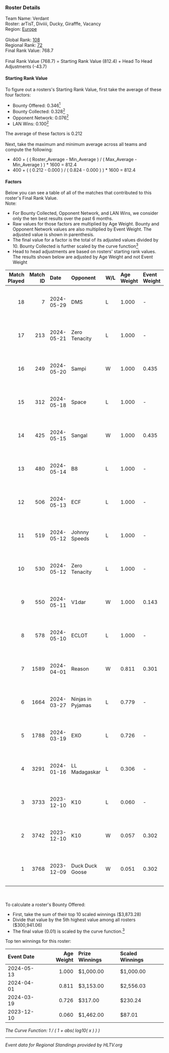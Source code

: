 ### Roster Details<br />
Team Name: Verdant<br />
Roster: arTisT, Diviiii, Ducky, Girafffe, Vacancy<br />
Region: [Europe]( ../standings_europe.md)<br />
<br />
Global Rank: [108](../standings_global.md)<br />
Regional Rank: [72]( ../standings_europe.md)<br />
Final Rank Value:  768.7<br />
<br />
Final Rank Value (768.7) = Starting Rank Value (812.4) + Head To Head Adjustments (-43.7)<br />

#### Starting Rank Value<br />
To figure out a rosters's Starting Rank Value, first take the average of these four factors:<br />
- Bounty Offered: 0.346[<sup>1</sup>](#table2)
- Bounty Collected: 0.328[<sup>2</sup>](#table1)
- Opponent Network: 0.076[<sup>2</sup>](#table1)
- LAN Wins: 0.100[<sup>2</sup>](#table1)

The average of these factors is 0.212<br />
<br />
Next, take the maximum and minimum average across all teams and compute the following:<br />
- 400 + ( ( Roster_Average - Min_Average ) / ( Max_Average - Min_Average ) ) * 1600 = 812.4
- 400 + ( ( 0.212 - 0.000 ) / ( 0.824 - 0.000 ) ) * 1600 = 812.4


#### Factors<br />
Below you can see a table of all of the matches that contributed to this roster's Final Rank Value.<br />
Note:<br />

- For Bounty Collected, Opponent Network, and LAN Wins, we consider only the ten best results over the past 6 months.
- Raw values for those factors are multiplied by Age Weight. Bounty and Opponent Network values are also multiplied by Event Weight. The adjusted value is shown in parenthesis.
- The final value for a factor is the total of its adjusted values divided by 10. Bounty Collected is further scaled by the curve function[<sup>3</sup>](#curveFunction)
- Head to head adjustments are based on rosters' starting rank values. The results shown below are adjusted by Age Weight and not Event Weight
<span id="table1"></span><br />


| Match Played | Match ID | Date       | Opponent          | W/L | Age Weight | Event Weight | Bounty Collected | Opponent Network | LAN Wins  | H2H Adj. | Roster                                      |
| -: | -: | :- | :- | :- | :- | :- | :- | :- | :- | -: | :- |
|           18 |        7 | 2024-05-29 | DMS               | L   | 1.000      | -            | -                | -                | -         |   -16.22 | arTisT, Diviiii, Ducky, Girafffe, Vacancy   |
|           17 |      213 | 2024-05-21 | Zero Tenacity     | L   | 1.000      | -            | -                | -                | -         |    -5.86 | arTisT, Diviiii, Ducky, Girafffe, Vacancy   |
|           16 |      249 | 2024-05-20 | Sampi             | W   | 1.000      | 0.435        | 0.038 (0.016)    | 0.794 (0.345)    | 0 (0.000) |    20.68 | arTisT, Diviiii, Extinct, Girafffe, Vacancy |
|           15 |      312 | 2024-05-18 | Space             | L   | 1.000      | -            | -                | -                | -         |   -13.87 | arTisT, Diviiii, Ducky, Girafffe, Vacancy   |
|           14 |      425 | 2024-05-15 | Sangal            | W   | 1.000      | 0.435        | 0.166 (0.072)    | 0.911 (0.396)    | 0 (0.000) |    24.53 | arTisT, Diviiii, Ducky, Girafffe, Vacancy   |
|           13 |      480 | 2024-05-14 | B8                | L   | 1.000      | -            | -                | -                | -         |    -3.75 | arTisT, Diviiii, Ducky, Girafffe, Vacancy   |
|           12 |      506 | 2024-05-13 | ECF               | L   | 1.000      | -            | -                | -                | -         |   -12.91 | arTisT, Diviiii, Ducky, Girafffe, Vacancy   |
|           11 |      519 | 2024-05-12 | Johnny Speeds     | L   | 1.000      | -            | -                | -                | -         |    -8.84 | arTisT, Diviiii, Ducky, Girafffe, Vacancy   |
|           10 |      530 | 2024-05-12 | Zero Tenacity     | L   | 1.000      | -            | -                | -                | -         |    -8.09 | arTisT, Diviiii, Ducky, Girafffe, Vacancy   |
|            9 |      550 | 2024-05-11 | V1dar             | W   | 1.000      | 0.143        | 0.000 (0.000)    | 0.117 (0.017)    | 0 (0.000) |     6.57 | arTisT, Diviiii, Ducky, Girafffe, Vacancy   |
|            8 |      578 | 2024-05-10 | ECLOT             | L   | 1.000      | -            | -                | -                | -         |    -6.42 | arTisT, Diviiii, Ducky, Girafffe, Vacancy   |
|            7 |     1589 | 2024-04-01 | Reason            | W   | 0.811      | 0.301        | 0.004 (0.001)    | 0.000 (0.000)    | 1 (0.811) |     5.10 | arTisT, Ducky, Girafffe, Vacancy, Zax1e     |
|            6 |     1664 | 2024-03-27 | Ninjas in Pyjamas | L   | 0.779      | -            | -                | -                | -         |    -4.48 | arTisT, Ducky, Girafffe, Vacancy, Zax1e     |
|            5 |     1788 | 2024-03-19 | EXO               | L   | 0.726      | -            | -                | -                | -         |   -11.54 | arTisT, Ducky, Girafffe, Vacancy, Zax1e     |
|            4 |     3291 | 2024-01-16 | LL Madagaskar     | L   | 0.306      | -            | -                | -                | -         |    -8.24 | Ducky, Extinct, Girafffe, tvs, Vacancy      |
|            3 |     3733 | 2023-12-10 | K10               | L   | 0.060      | -            | -                | -                | -         |    -1.23 | arTisT, Ducky, Extinct, Girafffe, Wolfie    |
|            2 |     3742 | 2023-12-10 | K10               | W   | 0.057      | 0.302        | 0.005 (0.000)    | 0.097 (0.002)    | 1 (0.057) |     0.63 | arTisT, Ducky, Extinct, Girafffe, Wolfie    |
|            1 |     3768 | 2023-12-09 | Duck Duck Goose   | W   | 0.051      | 0.302        | 0.000 (0.000)    | 0.002 (0.000)    | 1 (0.051) |     0.24 | arTisT, Ducky, Extinct, Girafffe, Wolfie    |

<br />
<span id="table2"></span><br />
To calculate a roster's Bounty Offered:<br />

- First, take the sum of their top 10 scaled winnings ($3,873.28)
- Divide that value by the 5th highest value among all rosters ($300,941.06)
- The final value (0.01) is scaled by the curve function.[<sup>3</sup>](#curveFunction)

Top ten winnings for this roster:<br />

| Event Date | Age Weight | Prize Winnings | Scaled Winnings |
| :- | -: | :- | :- |
| 2024-05-13 |      1.000 | $1,000.00      | $1,000.00       |
| 2024-04-01 |      0.811 | $3,153.00      | $2,556.03       |
| 2024-03-19 |      0.726 | $317.00        | $230.24         |
| 2023-12-10 |      0.060 | $1,462.00      | $87.01          |


<span id="curveFunction"></span>_The Curve Function: 1 / ( 1 + abs( log10( x ) ) )_<br />

---
_Event data for Regional Standings provided by HLTV.org_<br />
